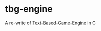 # tbg-engine

A re-write of [Text-Based-Game-Engine](https://github.com/DMG-TechLabs/Text-Based-Game-Engine) in C
